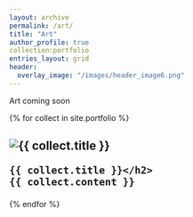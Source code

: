```yaml
---
layout: archive
permalink: /art/
title: "Art"
author_profile: true
collection:portfolio
entries_layout: grid
header:
  overlay_image: "/images/header_image6.png"
---
```


Art coming soon



{% for collect in site.portfolio %}
  <div class="collection">
    <h2><img src="{{ site.url }}{{site.baseurl }}/{{collect.image_path}}" alt="{{ collect.title }}" />  

    {{ collect.title }}</h2>
    {{ collect.content }}
  </div>
{% endfor %}

